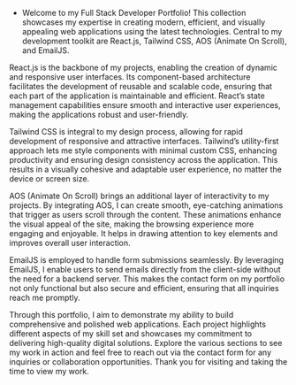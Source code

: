 - Welcome to my Full Stack Developer Portfolio! This collection showcases my expertise in creating modern, efficient, and visually appealing web applications using the latest technologies. Central to my development toolkit are React.js, Tailwind CSS, AOS (Animate On Scroll), and EmailJS.

React.js is the backbone of my projects, enabling the creation of dynamic and responsive user interfaces. Its component-based architecture facilitates the development of reusable and scalable code, ensuring that each part of the application is maintainable and efficient. React’s state management capabilities ensure smooth and interactive user experiences, making the applications robust and user-friendly.

Tailwind CSS is integral to my design process, allowing for rapid development of responsive and attractive interfaces. Tailwind’s utility-first approach lets me style components with minimal custom CSS, enhancing productivity and ensuring design consistency across the application. This results in a visually cohesive and adaptable user experience, no matter the device or screen size.

AOS (Animate On Scroll) brings an additional layer of interactivity to my projects. By integrating AOS, I can create smooth, eye-catching animations that trigger as users scroll through the content. These animations enhance the visual appeal of the site, making the browsing experience more engaging and enjoyable. It helps in drawing attention to key elements and improves overall user interaction.

EmailJS is employed to handle form submissions seamlessly. By leveraging EmailJS, I enable users to send emails directly from the client-side without the need for a backend server. This makes the contact form on my portfolio not only functional but also secure and efficient, ensuring that all inquiries reach me promptly.

Through this portfolio, I aim to demonstrate my ability to build comprehensive and polished web applications. Each project highlights different aspects of my skill set and showcases my commitment to delivering high-quality digital solutions. Explore the various sections to see my work in action and feel free to reach out via the contact form for any inquiries or collaboration opportunities. Thank you for visiting and taking the time to view my work.






